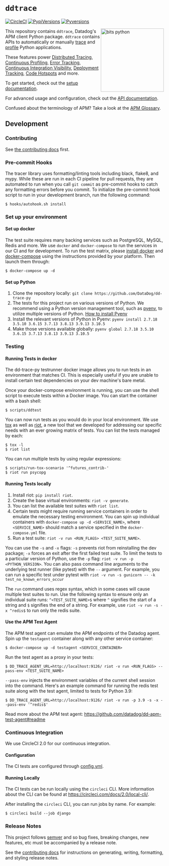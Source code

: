 # `ddtrace`

[![CircleCI](https://circleci.com/gh/DataDog/dd-trace-py/tree/1.x.svg?style=svg)](https://circleci.com/gh/DataDog/dd-trace-py/tree/1.x)
[![PypiVersions](https://img.shields.io/pypi/v/ddtrace.svg)](https://pypi.org/project/ddtrace/)
[![Pyversions](https://img.shields.io/pypi/pyversions/ddtrace.svg?style=flat)](https://pypi.org/project/ddtrace/)

<img align="right" src="https://user-images.githubusercontent.com/6321485/167082083-53f6e48f-1843-4708-9b98-587c94f7ddb3.png" alt="bits python" width="200px"/>

This repository contains `ddtrace`, Datadog's APM client Python package. `ddtrace` contains APIs to automatically or
manually [trace](https://docs.datadoghq.com/tracing/visualization/#trace) and
[profile](https://docs.datadoghq.com/tracing/profiler/) Python applications.

These features power [Distributed Tracing](https://docs.datadoghq.com/tracing/),
 [Continuous Profiling](https://docs.datadoghq.com/tracing/profiler/),
 [Error Tracking](https://docs.datadoghq.com/tracing/error_tracking/),
 [Continuous Integration Visibility](https://docs.datadoghq.com/continuous_integration/),
 [Deployment Tracking](https://docs.datadoghq.com/tracing/deployment_tracking/),
 [Code Hotspots](https://docs.datadoghq.com/tracing/profiler/connect_traces_and_profiles/) and more.

To get started, check out the [setup documentation][setup docs].

For advanced usage and configuration, check out the [API documentation][api docs].

Confused about the terminology of APM? Take a look at the [APM Glossary][visualization docs].

[setup docs]: https://docs.datadoghq.com/tracing/setup/python/
[api docs]: https://ddtrace.readthedocs.io/
[visualization docs]: https://docs.datadoghq.com/tracing/visualization/

## Development

### Contributing

See [the contributing docs](https://ddtrace.readthedocs.io/en/stable/contributing.html) first.

### Pre-commit Hooks

The tracer library uses formatting/linting tools including black, flake8, and mypy.
While these are run in each CI pipeline for pull requests, they are automated to run
when you call `git commit` as pre-commit hooks to catch any formatting errors before
you commit. To initialize the pre-commit hook script to run in your development
branch, run the following command:

    $ hooks/autohook.sh install

### Set up your environment

#### Set up docker

The test suite requires many backing services such as PostgreSQL, MySQL, Redis
and more. We use `docker` and `docker-compose` to run the services in our CI
and for development. To run the test matrix, please [install docker][docker] and
[docker-compose][docker-compose] using the instructions provided by your platform. Then
launch them through:

    $ docker-compose up -d

[docker]: https://www.docker.com/products/docker
[docker-compose]: https://www.docker.com/products/docker-compose

#### Set up Python

1. Clone the repository locally: `git clone https://github.com/DataDog/dd-trace-py`
2. The tests for this project run on various versions of Python. We recommend
   using a Python version management tool, such as
   [pyenv](https://github.com/pyenv/pyenv), to utilize multiple versions of
   Python. [How to install Pyenv](https://github.com/pyenv/pyenv#installation) 
3. Install the relevant versions of Python in Pyenv: `pyenv install 2.7.18 3.5.10 3.6.15 3.7.13 3.8.13 3.9.13 3.10.5`
4. Make those versions available globally: `pyenv global 2.7.18 3.5.10 3.6.15 3.7.13 3.8.13 3.9.13 3.10.5`

### Testing

#### Running Tests in docker

The dd-trace-py testrunner docker image allows you to run tests in an environment that matches CI. This is especially useful
if you are unable to install certain test dependencies on your dev machine's bare metal.

Once your docker-compose environment is running, you can use the shell script to
execute tests within a Docker image. You can start the container with a bash shell:

    $ scripts/ddtest

You can now run tests as you would do in your local environment. We use
[tox][tox] as well as [riot][riot], a new tool that we developed for addressing
our specific needs with an ever growing matrix of tests. You can list the tests
managed by each:

    $ tox -l
    $ riot list

You can run multiple tests by using regular expressions:

    $ scripts/run-tox-scenario '^futures_contrib-'
    $ riot run psycopg

[tox]: https://github.com/tox-dev/tox/
[riot]: https://github.com/DataDog/riot/

#### Running Tests locally

1. Install riot: `pip install riot`.
2. Create the base virtual environments: `riot -v generate`.
3. You can list the available test suites with `riot list`.
4. Certain tests might require running service containers in order to emulate
   the necessary testing environment. You can spin up individual containers with
   `docker-compose up -d <SERVICE_NAME>`, where `<SERVICE_NAME>` should match a
   service specified in the `docker-compose.yml` file.
5. Run a test suite: `riot -v run <RUN_FLAGS> <TEST_SUITE_NAME>`.

You can use the `-s` and `-x` flags: `-s` prevents riot from reinstalling the dev package;
`-x` forces an exit after the first failed test suite. To limit the tests to a particular
version of Python, use the `-p` flag: `riot -v run -p <PYTHON_VERSION>`. You can also pass
command line arguments to the underlying test runner (like pytest) with the `--` argument.
For example, you can run a specific test under pytest with
`riot -v run -s gunicorn -- -k test_no_known_errors_occur`

The `run` command uses regex syntax, which in some cases will cause multiple
test suites to run. Use the following syntax to ensure only an individual suite
runs: `^<TEST_SUITE_NAME>$` where `^` signifies the start of a string and `$`
signifies the end of a string. For example, use `riot -v run -s -x ^redis$` to
run only the redis suite.

#### Use the APM Test Agent

The APM test agent can emulate the APM endpoints of the Datadog agent. Spin up
the `testagent` container along with any other service container:

    $ docker-compose up -d testagent <SERVICE_CONTAINER>

Run the test agent as a proxy in your tests:

    $ DD_TRACE_AGENT_URL=http://localhost:9126/ riot -v run <RUN_FLAGS> --pass-env <TEST_SUITE_NAME>

`--pass-env` injects the environment variables of the current shell session into
the command. Here's an example command for running the redis test suite along
with the test agent, limited to tests for Python 3.9:

    $ DD_TRACE_AGENT_URL=http://localhost:9126/ riot -v run -p 3.9 -s -x --pass-env '^redis$'

Read more about the APM test agent:
https://github.com/datadog/dd-apm-test-agent#readme

### Continuous Integration

We use CircleCI 2.0 for our continuous integration.

#### Configuration

The CI tests are configured through [config.yml](.circleci/config.yml).

#### Running Locally

The CI tests can be run locally using the `circleci` CLI. More information about
the CLI can be found at https://circleci.com/docs/2.0/local-cli/.

After installing the `circleci` CLI, you can run jobs by name. For example:

    $ circleci build --job django

### Release Notes

This project follows [semver](https://semver.org/) and so bug fixes, breaking
changes, new features, etc must be accompanied by a release note. 

See the [contributing docs](https://ddtrace.readthedocs.io/en/stable/contributing.html) for
instructions on generating, writing, formatting, and styling release notes.
